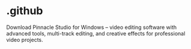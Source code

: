 # .github
Download Pinnacle Studio for Windows – video editing software with advanced tools, multi-track editing, and creative effects for professional video projects.
